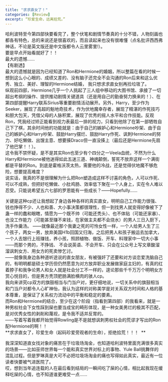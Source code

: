 ```yaml
---
title: "求求直女了！"
categories: [Review]
excerpt: “珍爱生命，远离拾荒。”
---
```

  
哈利波特至今第四部快要看完了，整个伏笔和剧情节奏真的十分不错，人物刻画也都各有特色，总的来说还是很喜欢的，而且读起来也没有很难懂（点名批评西西弗神话，不论是英文版还是中文版都令人云里雾里!）。  
要是早点开始看就好了！！    
最大的遗憾……  
【有剧透】    
最大的遗憾就是因为已经知道了Ron和Hermione的婚姻，所以整篇在看的时候一想到这么小心眼的、成绩又差的、没有脑子还完全不会沟通的Ron后来和这么优秀、独立、美好、理智的Hermione结婚， 我只想求求直女别再捡垃圾了。    
纵观前四部，Hermione几乎一个人挑起了三人组中移动的大图书馆、承接了一切超出考纲的操作、提供推动剧情关键道具（还是用自己的勤奋努力换来的！）、在第四部提醒Harry联系Sirius等重要剧情活动展开。另外，Harry，至少作为Seeker，展现了高超的魁地奇技术，作为伏地魔幸存者，展现了精湛的作死技巧和胆大包天，凭借父母的人脉积累，展现了优秀的摇人水平和合作技能。反观Ron，凭我经过矫正能看到视力表最后一排的视力，只看到他除了在第一部牺牲自己下了棋，其余时间他的功能就是：由于自己的嫉妒心和Hermione吵架、由于自己的嫉妒心和Harry吵架、鼓励Harry摆烂、鼓励Harry作死、讽刺Hermione的努力、好吃懒做、出馊主意、想要揍Draco但一直没揍上（最后还是Hermione先扇了他巴掌！！）。  
这令我不禁怀疑，是不是其实Ron也至少有个四分之一Veela血统，不然为什么Harry和Hermione被他迷得如此五迷三道、神魂颠倒，誓死不放弃这样一个满街都是平替的Ron。到底是霍格沃茨太热，需要他的冷战，还是觉得伏地魔不够危险，想要提高难度？  
说实话，我真的不是很理解为什么把Ron塑造成这样不讨喜的角色，人可以作死、可以不成熟，但把好吃懒做、小肚鸡肠、效率低下聚在一个人身上，实在令人难以忍受。只能说希望五六七部的罗恩能有一些成长？——Hopefully……  
  
关键是这种cp还让我想起了身边各种各样的真实直女，明明自己工作能力很强、钱也挣得不少、人也和善、大小事决策都很理性，但一到找男人就变得好像被下了蛊一样的蠢和眼瞎，情愿为一个既不帅（可能还秃头）、也不体贴（可能还家暴）、也没工作能力（可能甚至赚不来钱，在家做主夫都不会烧水）的男人三日入厨下，洗手作羹汤。 
——就像最近那个我妻之死的可怜女性一样，一个人给男人生了三个孩子，两女一男，放弃美国H1b回国又归海，之后把男人和孩子搬运去加拿大，一个人去银行上班赚钱，养小孩，照顾植物、做饭、开车、料理家中一切大小事——而那个男的，不挣钱、  不会说英语、不会开车、只会在公众号上写文章酸溜溜讽刺女方、用女方的死卖惨乞讨。  
——就像我身边各种道听途说的直女朋友，有被强奸了还要和对方谈恋爱洗脑自己的，有明明都是硕士学历但仍然愿意为对方放弃职业发展做家庭主妇的，有真的红着脖子和我争论男人和女人就是社会分工不一样的，遑论那些千千万万个明明女方赏心悦目的，但是男方秃顶肥肠满脸横肉的骇人cp。  
我向来讲究cp双方的旗鼓相当与门当户对，更仔细地说，一切关系中的旗鼓相当和门当户对都令人心旷神怡，我认为这样的对称美学是对关系双方时间和人格的基本尊重，是保证了关系权力流动中的平衡和稳定的要素。  
而Ron和Hermione的结合，至少在这个阶段（指看到第四部）的我看来，就是一种男权社会下女性踩到屎也要当成宝的畸形体现，是一种女美男烂的极其不匹配，是对优秀女性的剥削和蔑视，是令我不适并反胃的。  
——写着写着我都开始觉得Rowling是不是就想讽刺男权社会的荒谬才写出的Ron配Hermione的啊！！    
**求求直女了，珍爱生命（起码珍爱旁观者的生命），拒绝拾荒！！！  ** 
  
我深深知道直女找对象的痛苦在于垃圾场淘金，也知道哈利波特里面充满很多真实的场景——比如巫师世界每一个能和真实世界对标上的事物、Yule Ball挑舞伴的混乱过程。但是罗琳真是大可不必把垃圾场淘金的痛也写得如此真实，最近有一位读者快要被气进医院了。  
哎，想到当年追连载的人在最后看到结局的一瞬间吃了屎的心情，相比起我现在缓释吃屎的心情，也不知道谁更难受一点……   